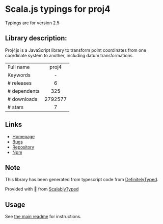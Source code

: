 
# Scala.js typings for proj4

Typings are for version 2.5

## Library description:
Proj4js is a JavaScript library to transform point coordinates from one coordinate system to another, including datum transformations.

|                    |                 |
| ------------------ | :-------------: |
| Full name          | proj4 |
| Keywords           | - |
| # releases         | 6 |
| # dependents       | 325 |
| # downloads        | 2792577 |
| # stars            | 7 |

## Links
- [Homepage](https://github.com/proj4js/proj4js#readme)
- [Bugs](https://github.com/proj4js/proj4js/issues)
- [Repository](https://github.com/proj4js/proj4js)
- [Npm](https://www.npmjs.com/package/proj4)
    


## Note
This library has been generated from typescript code from [DefinitelyTyped](https://definitelytyped.org).

Provided with :purple_heart: from [ScalablyTyped](https://github.com/oyvindberg/ScalablyTyped)

## Usage
See [the main readme](../../readme.md) for instructions.


